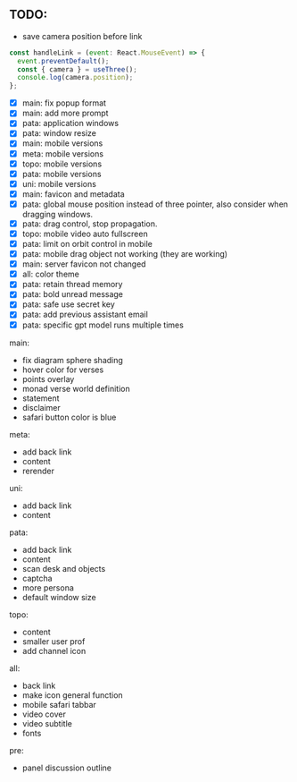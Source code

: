 ## TODO: 
- save camera position before link
```js
const handleLink = (event: React.MouseEvent) => {
  event.preventDefault();
  const { camera } = useThree();
  console.log(camera.position);
};
```
- [x] main: fix popup format
- [x] main: add more prompt
- [x] pata: application windows
- [x] pata: window resize
- [x] main: mobile versions
- [x] meta: mobile versions
- [x] topo: mobile versions
- [x] pata: mobile versions
- [x] uni: mobile versions
- [x] main: favicon and metadata
- [x] pata: global mouse position instead of three pointer, also consider when dragging windows.
- [x] pata: drag control, stop propagation.
- [x] topo: mobile video auto fullscreen
- [x] pata: limit on orbit control in mobile
- [x] pata: mobile drag object not working (they are working)
- [x] main: server favicon not changed
- [x] all: color theme
- [x] pata: retain thread memory
- [x] pata: bold unread message
- [x] pata: safe use secret key
- [x] pata: add previous assistant email
- [x] pata: specific gpt model runs multiple times

main:
- fix diagram sphere shading
- hover color for verses
- points overlay
- monad verse world definition
- statement
- disclaimer
- safari button color is blue

meta:
- add back link
- content
- rerender

uni:
- add back link
- content

pata:
- add back link
- content
- scan desk and objects
- captcha
- more persona
- default window size

topo:
- content
- smaller user prof
- add channel icon

all:
- back link
- make icon general function
- mobile safari tabbar
- video cover
- video subtitle
- fonts

pre:
- panel discussion outline
